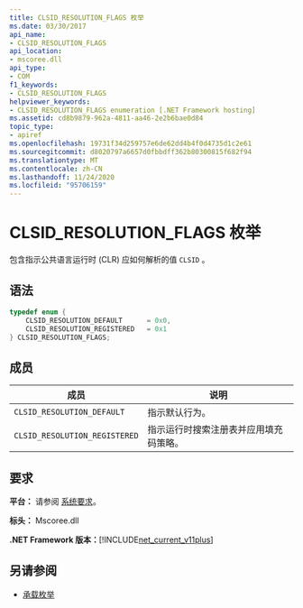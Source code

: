 ```yaml
---
title: CLSID_RESOLUTION_FLAGS 枚举
ms.date: 03/30/2017
api_name:
- CLSID_RESOLUTION_FLAGS
api_location:
- mscoree.dll
api_type:
- COM
f1_keywords:
- CLSID_RESOLUTION_FLAGS
helpviewer_keywords:
- CLSID_RESOLUTION_FLAGS enumeration [.NET Framework hosting]
ms.assetid: cd8b9879-962a-4811-aa46-2e2b6bae0d84
topic_type:
- apiref
ms.openlocfilehash: 19731f34d259757e6de62dd4b4f0d4735d1c2e61
ms.sourcegitcommit: d8020797a6657d0fbbdff362b80300815f682f94
ms.translationtype: MT
ms.contentlocale: zh-CN
ms.lasthandoff: 11/24/2020
ms.locfileid: "95706159"
---
```

# <a name="clsid_resolution_flags-enumeration"></a>CLSID_RESOLUTION_FLAGS 枚举

包含指示公共语言运行时 (CLR) 应如何解析的值 `CLSID` 。  
  
## <a name="syntax"></a>语法  
  
```cpp  
typedef enum {  
    CLSID_RESOLUTION_DEFAULT      = 0x0,  
    CLSID_RESOLUTION_REGISTERED   = 0x1  
} CLSID_RESOLUTION_FLAGS;  
```  
  
## <a name="members"></a>成员  
  
|成员|说明|  
|------------|-----------------|  
|`CLSID_RESOLUTION_DEFAULT`|指示默认行为。|  
|`CLSID_RESOLUTION_REGISTERED`|指示运行时搜索注册表并应用填充码策略。|  
  
## <a name="requirements"></a>要求  

 **平台：** 请参阅 [系统要求](../../get-started/system-requirements.md)。  
  
 **标头：** Mscoree.dll  
  
 **.NET Framework 版本：**[!INCLUDE[net_current_v11plus](../../../../includes/net-current-v11plus-md.md)]  
  
## <a name="see-also"></a>另请参阅

- [承载枚举](hosting-enumerations.md)
